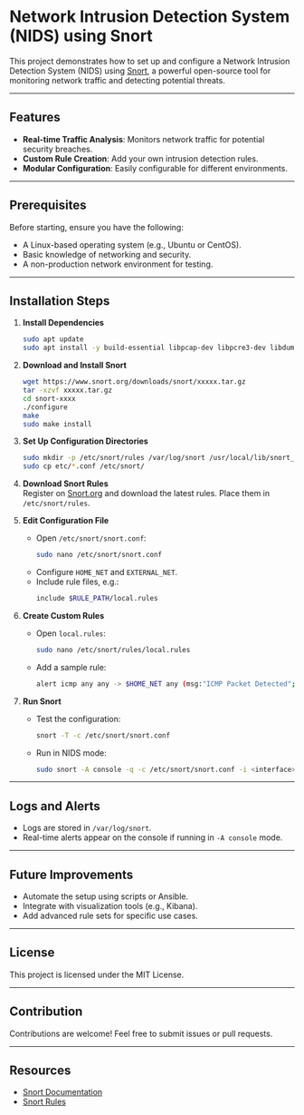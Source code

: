 
# Network Intrusion Detection System (NIDS) using Snort  

This project demonstrates how to set up and configure a Network Intrusion Detection System (NIDS) using [Snort](https://www.snort.org/), a powerful open-source tool for monitoring network traffic and detecting potential threats.  

---

## Features  
- **Real-time Traffic Analysis**: Monitors network traffic for potential security breaches.  
- **Custom Rule Creation**: Add your own intrusion detection rules.  
- **Modular Configuration**: Easily configurable for different environments.  

---

## Prerequisites  
Before starting, ensure you have the following:  
- A Linux-based operating system (e.g., Ubuntu or CentOS).  
- Basic knowledge of networking and security.  
- A non-production network environment for testing.  

---

## Installation Steps  

1. **Install Dependencies**  
   ```bash
   sudo apt update
   sudo apt install -y build-essential libpcap-dev libpcre3-dev libdumbnet-dev bison flex zlib1g-dev
   ```  

2. **Download and Install Snort**  
   ```bash
   wget https://www.snort.org/downloads/snort/xxxxx.tar.gz
   tar -xzvf xxxxx.tar.gz
   cd snort-xxxx
   ./configure
   make
   sudo make install
   ```  

3. **Set Up Configuration Directories**  
   ```bash
   sudo mkdir -p /etc/snort/rules /var/log/snort /usr/local/lib/snort_dynamicrules
   sudo cp etc/*.conf /etc/snort/
   ```  

4. **Download Snort Rules**  
   Register on [Snort.org](https://www.snort.org/) and download the latest rules. Place them in `/etc/snort/rules`.  

5. **Edit Configuration File**  
   - Open `/etc/snort/snort.conf`:  
     ```bash
     sudo nano /etc/snort/snort.conf
     ```  
   - Configure `HOME_NET` and `EXTERNAL_NET`.  
   - Include rule files, e.g.:  
     ```bash
     include $RULE_PATH/local.rules
     ```  

6. **Create Custom Rules**  
   - Open `local.rules`:  
     ```bash
     sudo nano /etc/snort/rules/local.rules
     ```  
   - Add a sample rule:  
     ```bash
     alert icmp any any -> $HOME_NET any (msg:"ICMP Packet Detected"; sid:1000001;)
     ```  

7. **Run Snort**  
   - Test the configuration:  
     ```bash
     snort -T -c /etc/snort/snort.conf
     ```  
   - Run in NIDS mode:  
     ```bash
     sudo snort -A console -q -c /etc/snort/snort.conf -i <interface>
     ```  

---

## Logs and Alerts  
- Logs are stored in `/var/log/snort`.  
- Real-time alerts appear on the console if running in `-A console` mode.  

---

## Future Improvements  
- Automate the setup using scripts or Ansible.  
- Integrate with visualization tools (e.g., Kibana).  
- Add advanced rule sets for specific use cases.  

---

## License  
This project is licensed under the MIT License.  

---

## Contribution  
Contributions are welcome! Feel free to submit issues or pull requests.  

---

## Resources  
- [Snort Documentation](https://www.snort.org/documents)  
- [Snort Rules](https://www.snort.org/rules)  
